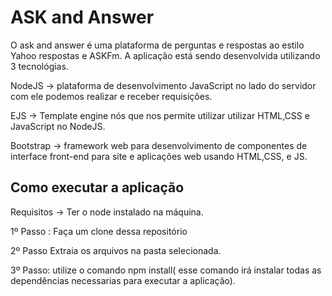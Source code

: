 # ASK and Answer

O ask and answer é uma plataforma de perguntas e respostas  ao estilo Yahoo respostas e ASKFm.
A aplicação está sendo desenvolvida utilizando 3 tecnológias.

NodeJS -> plataforma de desenvolvimento JavaScript no lado do servidor  com ele podemos realizar e receber requisições.

EJS -> Template engine nós que nos permite utilizar utilizar HTML,CSS e JavaScript no NodeJS.

Bootstrap -> framework web para desenvolvimento de componentes de interface front-end para site  e aplicações web usando HTML,CSS, e JS.

## Como executar a aplicação
Requisitos -> Ter o node instalado na máquina.

1º Passo : Faça um clone dessa repositório 

2º Passo Extraia os arquivos na pasta selecionada.

3º Passo: utilize o comando npm install( esse comando irá instalar todas as dependências necessarias para executar a aplicação).


